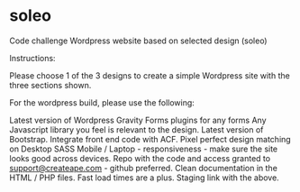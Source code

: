 # soleo
Code challenge
Wordpress website based on selected design (soleo)

Instructions:

Please choose 1 of the 3 designs to create a simple Wordpress site with the three sections shown. 

For the wordpress build, please use the following:

Latest version of Wordpress
Gravity Forms plugins for any forms
Any Javascript library you feel is relevant to the design.
Latest version of Bootstrap.
Integrate front end code with ACF.
Pixel perfect design matching on Desktop 
SASS
Mobile / Laptop -  responsiveness - make sure the site looks good across devices.
Repo with the code and access granted to support@createape.com - github preferred.
Clean documentation in the HTML / PHP files.
Fast load times are a plus.
Staging link with the above.
